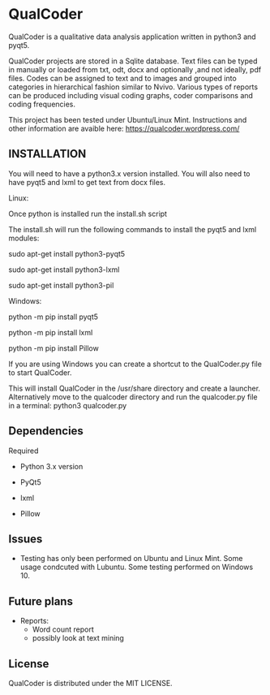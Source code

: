 # QualCoder
QualCoder is a qualitative data analysis application written in python3 and pyqt5.

QualCoder projects are stored in a Sqlite database. Text files can be typed in manually or loaded from txt, odt, docx and optionally ,and not ideally, pdf files. Codes can be assigned to text and to images and grouped into categories in hierarchical fashion similar to Nvivo. Various types of reports can be produced including visual coding graphs, coder comparisons and coding frequencies.

This project has been tested under Ubuntu/Linux Mint.
Instructions and other information are avaible here: https://qualcoder.wordpress.com/

## INSTALLATION
You will need to have a python3.x version installed.
You will also need to have pyqt5 and lxml to get text from docx files.

Linux:

Once python is installed run the install.sh script

The install.sh will run the following commands to install the pyqt5 and lxml modules:

sudo apt-get install python3-pyqt5

sudo apt-get install python3-lxml

sudo apt-get install python3-pil

Windows: 

python -m pip install pyqt5 

python -m pip install lxml

python -m pip install Pillow

If you are using Windows you can create a shortcut to the QualCoder.py file to start QualCoder.


This will install QualCoder in the /usr/share directory and create a launcher. Alternatively move to the qualcoder directory and run the qualcoder.py file in a terminal: python3 qualcoder.py

## Dependencies
Required

* Python 3.x version

* PyQt5

* lxml

* Pillow

## Issues
* Testing has only been performed on Ubuntu and Linux Mint. Some usage condcuted with Lubuntu. Some testing performed on Windows 10.

## Future plans
* Reports:
    * Word count report
    * possibly look at text mining

## License
QualCoder is distributed under the MIT LICENSE.
